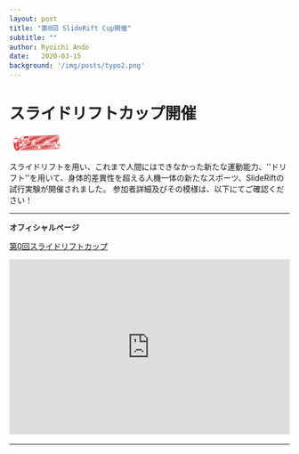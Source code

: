 ```yaml
---
layout: post
title: "第0回 SlideRift Cup開催"
subtitle: ""
author: Ryoichi Ando
date:   2020-03-15
background: '/img/posts/typo2.png'
---
```

# スライドリフトカップ開催
<img src="/img/posts/challenge2020_long2.png" alt="SRCLONG" width="100&">

スライドリフトを用い、これまで人間にはできなかった新たな運動能力、''ドリフト''を用いて、身体的差異性を超える人機一体の新たなスポーツ、SlideRiftの試行実験が開催されました。
参加者詳細及びその模様は、以下にてご確認ください！

***
**オフィシャルページ**

[第0回スライドリフトカップ](https://axereal.net/srchallenge)
<iframe width="100%" height="315" src="https://www.youtube.com/embed/z--KercwJ6U" frameborder="0" allow="accelerometer; autoplay; clipboard-write; encrypted-media; gyroscope; picture-in-picture" allowfullscreen></iframe>

***